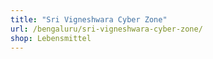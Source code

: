 ```yaml
---
title: "Sri Vigneshwara Cyber Zone"
url: /bengaluru/sri-vigneshwara-cyber-zone/
shop: Lebensmittel
---
```

